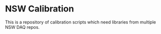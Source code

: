 # NSW Calibration

This is a repository of calibration scripts which 
need libraries from multiple NSW DAQ repos.
